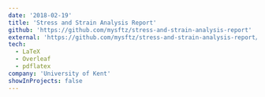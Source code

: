 ```yaml
---
date: '2018-02-19'
title: 'Stress and Strain Analysis Report'
github: 'https://github.com/mysftz/stress-and-strain-analysis-report'
external: 'https://github.com/mysftz/stress-and-strain-analysis-report/document/main.pdf'
tech:
  - LaTeX
  - Overleaf
  - pdflatex
company: 'University of Kent'
showInProjects: false
---
```

